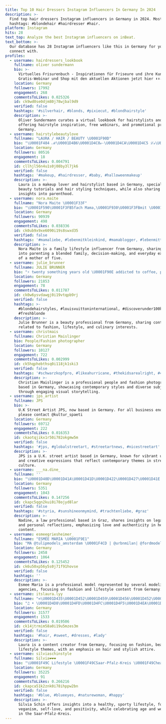 ```yaml
---
title: Top 10 Hair Dressers Instagram Influencers In Germany In 2024
description: >-
  Find top hair dressers Instagram influencers in Germany in 2024. Most popular
  hashtags: #blondehair #hairdresser #hair.
platform: Instagram
hits: 28
text_top: Analyze the best Instagram influencers on inBeat.
text_bottom: >-
  Our database has 28 Instagram influencers like this in Germany for you to
  connect with.
profiles:
  - username: hairdressers_lookbook
    fullname: oliver sundermann
    bio: >-
      Virtuelles Frisurenbuch - Inspirationen für Friseure und ihre Kunden.
      Gratis-Webinar und Shop mit den aktuellen Aktionen jetzt hier ⬇️⬇️⬇️
    location: Germany
    followers: 17992
    engagement: 268
    commentsToLikes: 0.025326
    id: ck9wd0se0djm80j78wjbal9d9
    verified: false
    hashtags: '#silverhair, #blonds, #pixiecut, #blondhairstyle'
    description: >-
      Oliver Sundermann curates a virtual lookbook for hairstylists and clients,
      offering hairstyle inspiration, free webinars, and promotional products in
      Germany.
  - username: hairstylebeautylove
    fullname: "LAURA / HAIR / BEAUTY \U0001F90D"
    bio: "\U0001F484 ℳ\U0001D4B6\U0001D4C0ℯ-\U0001D4CA\U0001D4C5 ℒℴ\U0001D4CBℯ\U0001D4C7/ℋ\U0001D4B6\U0001D4BE\U0001D4C7\U0001D4C8\U0001D4C9\U0001D4CE\U0001D4C1\U0001D4BE\U0001D4C8\U0001D4C9 \U0001F496 \U0001F930\U0001F3FC #babygirl ♥️ @meikelix \U0001F4CDSaarland \U0001F90D@luhair.marpingen ✨Founder @luhair.aesthetics Hier kommt ihr zu den Produkten \U0001F447\U0001F3FC"
    location: Germany
    followers: 80516
    engagement: 18
    commentsToLikes: 0.004791
    id: cllhjl56n4u1s0j08by3l7jk6
    verified: false
    hashtags: '#makeup, #hairdresser, #baby, #halloweenmakeup'
    description: >-
      Laura is a makeup lover and hairstylist based in Germany, specializing in
      beauty tutorials and hair styling techniques, while also sharing personal
      insights into parenthood.
  - username: nora.maite
    fullname: "Nora Maite \U0001F33F"
    bio: "\U0001F590\U0001F3FB5fach Mama,\U0001F930\U0001F3FBmit \U0001F476\U0001F3FC\U0001F476\U0001F3FC \U0001F4A7Nach Regen kommt Patchwork \U0001FAF6\U0001F3FB\U0001F48D \U0001F1EA\U0001F1F8 AuPair \U0001F331hier gibt’s Großfamilienalltag, Impulsentscheidungen & Gedankeneinblicke"
    location: Germany
    followers: 90939
    engagement: 498
    commentsToLikes: 0.038336
    id: ck0ub9x9xe6090i19s8swxd35
    verified: false
    hashtags: '#mamaliebe, #lebenmitkleinkind, #mamablogger, #lebenmitteenagern'
    description: >-
      Nora Maite is a family lifestyle influencer from Germany, sharing insights
      into parenting a blended family, decision-making, and everyday experiences
      of a mother of five.
  - username: julie_brunner
    fullname: JULIE BRUNNER
    bio: "⚡️ twenty something years old \U0001F90E addicted to coffee, pasta & shopping \U0001F484 working in beauty"
    location: Germany
    followers: 21853
    engagement: 78
    commentsToLikes: 0.011787
    id: ck0w6ysvdawgj0i19vtqpb9rj
    verified: false
    hashtags: >-
      #blondehairstyles, #louisvuittoninternational, #discoverunder100k,
      #freshblonde
    description: >-
      Julie Brunner is a beauty professional from Germany, sharing content
      related to fashion, lifestyle, and culinary interests.
  - username: christmais
    fullname: Christian Maislinger
    bio: People/Fashion photographer
    location: Germany
    followers: 10127
    engagement: 722
    commentsToLikes: 0.002999
    id: ck5hqphebthsq0i118jk1ski3
    verified: false
    hashtags: '#schwarzkopfpro, #likeahurricane, #thekidsarealright, #4blondes'
    description: >-
      Christian Maislinger is a professional people and fashion photographer
      based in Germany, showcasing contemporary styles and diverse subjects
      through engaging visual storytelling.
  - username: jps_artist
    fullname: JPS
    bio: >-
      U.K Street Artist JPS, now based in Germany. For all business enquiries,
      please contact @kultur_spaeti
    location: Germany
    followers: 69712
    engagement: 222
    commentsToLikes: 0.016353
    id: ckaotqjikx1r50i782okgmw5m
    verified: false
    hashtags: '#jps, #globalstreetart, #streetartnews, #nicestreetart'
    description: >-
      JPS is a U.K. street artist based in Germany, known for vibrant urban art
      and creative expressions that reflect contemporary themes in street
      culture.
  - username: ___na.dine_
    fullname: ''
    bio: "\U0001D40D\U0001D41A\U0001D41D\U0001D422\U0001D427\U0001D41E cool kid based in Graz\U0001F60E law\U0001F469\U0001F3FC‍⚖️ Wenn jemand fragt wofür du stehst Sag für Amore ❤️"
    location: Germany
    followers: 5351
    engagement: 1043
    commentsToLikes: 0.147256
    id: ckapc5qgn2kui0i78ojyd8lar
    verified: false
    hashtags: '#styria, #sunshineonmymind, #trachtenliebe, #graz'
    description: >-
      Nadine, a law professional based in Graz, shares insights on legal topics
      and personal reflections, emphasizing love and authenticity in her
      content.
  - username: esmeegriesheimer_
    fullname: "ESMÉE MARIA \U0001F9E1"
    bio: "MA @tulipmodels_amsterdam \U0001F4CD | @urbnmilan| @fordmodelsbrasil | @firstlondon | @metropolitanmodelsgroup | @thetribemodels | @fazemodels \U0001F54A"
    location: Germany
    followers: 2458
    engagement: 1064
    commentsToLikes: 0.125452
    id: ck6u50xp56y5s0j71f91hovse
    verified: false
    hashtags: ''
    description: >-
      Esmee Maria is a professional model represented by several modeling
      agencies, focusing on fashion and lifestyle content from Germany.
  - username: itslaura.lyy
    fullname: "∞\U0001D435\U0001D452\U0001D459\U0001D456\U0001D452\U0001D463\U0001D452 \U0001D456\U0001D45B \U0001D466\U0001D45C\U0001D462\U0001D45F\U0001D460\U0001D452\U0001D459\U0001D453∞"
    bio: "♫ • \U0001D4D8\U0001D4FD\U0001D4FC\U0001D4F5\U0001D4EA\U0001D4FE\U0001D4FB\U0001D4EA.\U0001D4F5\U0001D502\U0001D502 Linz"
    location: Germany
    followers: 31577
    engagement: 1533
    commentsToLikes: 0.019506
    id: ck14jtrmim58a0i19u5mzes3m
    verified: false
    hashtags: '#hair, #sweet, #dresses, #lady'
    description: >-
      Laura is a content creator from Germany, focusing on fashion, beauty, and
      lifestyle themes, with an emphasis on hair and stylish attire.
  - username: silviaschinstyle
    fullname: Silvia❤️❤️❤️
    bio: "\U0001F49C Lifestyle \U0001F49CSaar-Pfalz-Kreis \U0001F49Chealthy sporty \U0001F49Cü50 veggie vegan addict \U0001F49Cage is only a number \U0001F49Cselflove \U0001F49Cpositivity \U0001F49CImpressum"
    location: Germany
    followers: 35225
    engagement: 91
    commentsToLikes: 0.266216
    id: ckapca51k2znk0i78ihppw2bn
    verified: false
    hashtags: '#blue, #blueeyes, #naturewoman, #happy'
    description: >-
      Silvia Schin offers insights into a healthy, sporty lifestyle, focusing on
      veganism, self-love, and positivity, while celebrating age and well-being
      in the Saar-Pfalz-Kreis.
---
```


